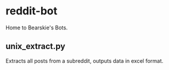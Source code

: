 # reddit-bot
Home to Bearskie's Bots.

## unix_extract.py
Extracts all posts from a subreddit, outputs data in excel format.
